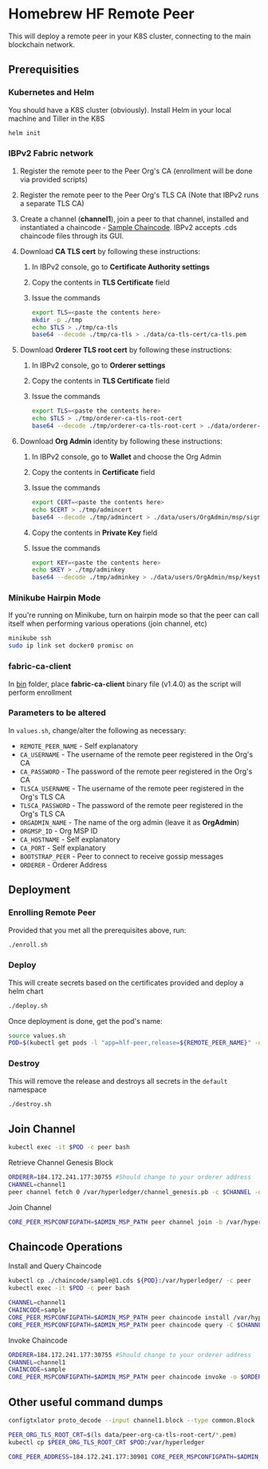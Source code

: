 # Homebrew HF Remote Peer

This will deploy a remote peer in your K8S cluster, connecting to the main blockchain network.

## Prerequisities

### Kubernetes and Helm

You should have a K8S cluster (obviously). Install Helm in your local machine and Tiller in the K8S

```bash
helm init
```

### IBPv2 Fabric network

1. Register the remote peer to the Peer Org's CA (enrollment will be done via provided scripts)

2. Register the remote peer to the Peer Org's TLS CA (Note that IBPv2 runs a separate TLS CA)
  
3. Create a channel (**channel1**), join a peer to that channel, installed and instantiated a chaincode - [Sample Chaincode](chaincode/sample@1.cds). IBPv2 accepts .cds chaincode files through its GUI.

4. Download **CA TLS cert** by following these instructions:
   1. In IBPv2 console, go to **Certificate Authority settings**
   2. Copy the contents in **TLS Certificate** field
   3. Issue the commands

      ```bash
      export TLS=<paste the contents here>
      mkdir -p ./tmp
      echo $TLS > ./tmp/ca-tls
      base64 --decode ./tmp/ca-tls > ./data/ca-tls-cert/ca-tls.pem
      ```

5. Download **Orderer TLS root cert** by following these instructions:
   1. In IBPv2 console, go to **Orderer settings**
   2. Copy the contents in **TLS Certificate** field
   3. Issue the commands

      ```bash
      export TLS=<paste the contents here>
      echo $TLS > ./tmp/orderer-ca-tls-root-cert
      base64 --decode ./tmp/orderer-ca-tls-root-cert > ./data/orderer-ca-tls-root-cert/orderer-ca-tls-root-cert.pem
      ```

6. Download **Org Admin** identity by following these instructions:
   1. In IBPv2 console, go to **Wallet** and choose the Org Admin
   2. Copy the contents in **Certificate** field
   3. Issue the commands

      ```bash
      export CERT=<paste the contents here>
      echo $CERT > ./tmp/admincert
      base64 --decode ./tmp/admincert > ./data/users/OrgAdmin/msp/signcerts/cert.pem
      ```

   4. Copy the contents in **Private Key** field
   5. Issue the commands

      ```bash
      export KEY=<paste the contents here>
      echo $KEY > ./tmp/adminkey
      base64 --decode ./tmp/adminkey > ./data/users/OrgAdmin/msp/keystore/key
      ```

### Minikube Hairpin Mode

If you're running on Minikube, turn on hairpin mode so that the peer can call itself when performing various operations (join channel, etc)

```bash
minikube ssh
sudo ip link set docker0 promisc on
```

### fabric-ca-client

In [bin](bin/) folder, place **fabric-ca-client** binary file (v1.4.0) as the script will perform enrollment

### Parameters to be altered

In `values.sh`, change/alter the following as necessary:

* `REMOTE_PEER_NAME` - Self explanatory
* `CA_USERNAME` - The username of the remote peer registered in the Org's CA
* `CA_PASSWORD` - The password of the remote peer registered in the Org's CA
* `TLSCA_USERNAME` - The username of the remote peer registered in the Org's TLS CA
* `TLSCA_PASSWORD` - The password of the remote peer registered in the Org's TLS CA
* `ORGADMIN_NAME` - The name of the org admin (leave it as **OrgAdmin**)
* `ORGMSP_ID` - Org MSP ID
* `CA_HOSTNAME` - Self explanatory
* `CA_PORT` - Self explanatory
* `BOOTSTRAP_PEER` - Peer to connect to receive gossip messages
* `ORDERER` - Orderer Address

## Deployment

### Enrolling Remote Peer

Provided that you met all the prerequisites above, run:

```bash
./enroll.sh
```

### Deploy

This will create secrets based on the certificates provided and deploy a helm chart

```bash
./deploy.sh
```

Once deployment is done, get the pod's name:

```bash
source values.sh
POD=$(kubectl get pods -l "app=hlf-peer,release=${REMOTE_PEER_NAME}" -o jsonpath="{.items[0].metadata.name}")
```

### Destroy

This will remove the release and destroys all secrets in the `default` namespace

```bash
./destroy.sh
```

## Join Channel

```bash
kubectl exec -it $POD -c peer bash
```

Retrieve Channel Genesis Block

```bash
ORDERER=184.172.241.177:30755 #Should change to your orderer address
CHANNEL=channel1
peer channel fetch 0 /var/hyperledger/channel_genesis.pb -c $CHANNEL -o $ORDERER --tls --cafile /var/hyperledger/tls/ord/cert/orderer-ca-tls-root-cert.pem
```

Join Channel

```bash
CORE_PEER_MSPCONFIGPATH=$ADMIN_MSP_PATH peer channel join -b /var/hyperledger/channel_genesis.pb
```

## Chaincode Operations

Install and Query Chaincode

```bash
kubectl cp ./chaincode/sample@1.cds ${POD}:/var/hyperledger/ -c peer
kubectl exec -it $POD -c peer bash
```

```bash
CHANNEL=channel1
CHAINCODE=sample
CORE_PEER_MSPCONFIGPATH=$ADMIN_MSP_PATH peer chaincode install /var/hyperledger/sample\@1.cds
CORE_PEER_MSPCONFIGPATH=$ADMIN_MSP_PATH peer chaincode query -C $CHANNEL -n $CHAINCODE -c '{"Args":["query","a"]}'
```

Invoke Chaincode

```bash
ORDERER=184.172.241.177:30755 #Should change to your orderer address
CHANNEL=channel1
CHAINCODE=sample
CORE_PEER_MSPCONFIGPATH=$ADMIN_MSP_PATH peer chaincode invoke -o $ORDERER --tls --cafile /var/hyperledger/tls/ord/cert/orderer-ca-tls-root-cert.pem -C $CHANNEL -n $CHAINCODE -c '{"Args":["put","a","10"]}'
```

## Other useful command dumps

```bash
configtxlator proto_decode --input channel1.block --type common.Block

PEER_ORG_TLS_ROOT_CRT=$(ls data/peer-org-ca-tls-root-cert/*.pem)
kubectl cp $PEER_ORG_TLS_ROOT_CRT $POD:/var/hyperledger

CORE_PEER_ADDRESS=184.172.241.177:30901 CORE_PEER_MSPCONFIGPATH=$ADMIN_MSP_PATH CORE_PEER_TLS_ROOTCERT_FILE=/var/hyperledger/peer-org-tls-ca.pem peer chaincode invoke -o $ORDERER --tls --cafile /var/hyperledger/tls/ord/cert/orderer-ca-tls-root-cert.pem -C $CHANNEL -n $CHAINCODE -c '{"Args":["put","a","13"]}'

```